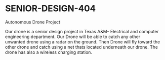 # SENIOR-DESIGN-404
Autonomous Drone Project


Our drone is a senior design project in Texas A&M- Electrical and computer engineering department. Our Drone will be able to catch any other unwanted drone using a radar on the ground. Then Drone will fly toward the other drone and catch using a net thats located underneath our drone. The drone has also a wireless charging station. 
